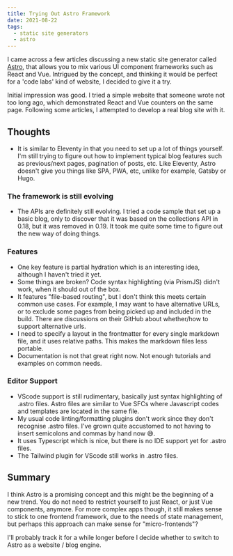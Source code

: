 ```yaml
---
title: Trying Out Astro Framework
date: 2021-08-22
tags:
  - static site generators
  - astro
---
```

I came across a few articles discussing a new static site generator called [Astro](https://astro.build), that allows you to mix various UI component frameworks such as React and Vue. Intrigued by the concept, and thinking it would be perfect for a 'code labs' kind of website, I decided to give it a try.

Initial impression was good. I tried a simple website that someone wrote not too long ago, which demonstrated React and Vue counters on the same page. Following some articles, I attempted to develop a real blog site with it.

## Thoughts

- It is similar to Eleventy in that you need to set up a lot of things yourself. I'm still trying to figure out how to implement typical blog features such as previous/next pages, pagination of posts, etc. Like Eleventy, Astro doesn't give you things like SPA, PWA, etc, unlike for example, Gatsby or Hugo.

### The framework is still evolving

- The APIs are definitely still evolving. I tried a code sample that set up a basic blog, only to discover that it was based on the collections API in 0.18, but it was removed in 0.19. It took me quite some time to figure out the new way of doing things.

### Features

- One key feature is partial hydration which is an interesting idea, although I haven't tried it yet.
- Some things are broken? Code syntax highlighting (via PrismJS) didn't work, when it should out of the box.
- It features "file-based routing", but I don't think this meets certain common use cases. For example, I may want to have alternative URLs, or to exclude some pages from being picked up and included in the build. There are discussions on their GitHub about whether/how to support alternative urls.
- I need to specify a layout in the frontmatter for every single markdown file, and it uses relative paths. This makes the markdown files less portable.
- Documentation is not that great right now. Not enough tutorials and examples on common needs.

### Editor Support

- VScode support is still rudimentary, basically just syntax highlighting of .astro files. Astro files are similar to Vue SFCs where Javascript codes and templates are located in the same file.
- My usual code linting/formatting plugins don't work since they don't recognise .astro files. I've grown quite accustomed to not having to insert semicolons and commas by hand now 😅.
- It uses Typescript which is nice, but there is no IDE support yet for .astro files.
- The Tailwind plugin for VScode still works in .astro files.

## Summary

I think Astro is a promising concept and this might be the beginning of a new trend. You do not need to restrict yourself to just React, or just Vue components, anymore. For more complex apps though, it still makes sense to stick to one frontend framework, due to the needs of state management, but perhaps this approach can make sense for "micro-frontends"?

I'll probably track it for a while longer before I decide whether to switch to Astro as a website / blog engine.
